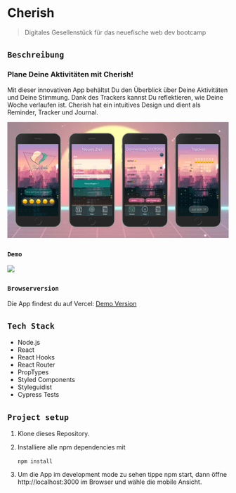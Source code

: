 # Cherish

> Digitales Gesellenstück für das neuefische web dev bootcamp

## `Beschreibung`

### Plane Deine Aktivitäten mit Cherish!

Mit dieser innovativen App behältst Du den Überblick über Deine Aktivitäten und Deine Stimmung. Dank des Trackers kannst Du reflektieren, wie Deine Woche verlaufen ist. Cherish hat ein intuitives Design und dient als Reminder, Tracker und Journal.

![app screenshot](src/images/readme/screenshot.jpg)

### `Demo`

<img src="src/images/readme/demo.gif" height="600">

### `Browserversion`

Die App findest du auf Vercel:
[Demo Version](https://capstone-project-cherish.vercel.app/)

## `Tech Stack`

- Node.js
- React
- React Hooks
- React Router
- PropTypes
- Styled Components
- Styleguidist
- Cypress Tests

## `Project setup`

1. Klone dieses Repository.
2. Installiere alle npm dependencies mit

   `npm install`

3. Um die App im development mode zu sehen tippe npm start, dann öffne http://localhost:3000 im Browser und wähle die mobile Ansicht.

   <!-- # Plan Your activities with Cherish! This innovative app gives You an overview of Your activities and Your mood. Thanks to the tracker You can reflect upon Your week. Cherish has an intuitive design and serves as a reminder, tracker and journal.-->
